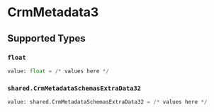 # CrmMetadata3


## Supported Types

### `float`

```python
value: float = /* values here */
```

### `shared.CrmMetadataSchemasExtraData32`

```python
value: shared.CrmMetadataSchemasExtraData32 = /* values here */
```

